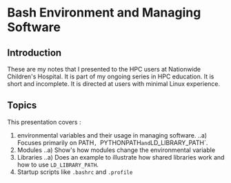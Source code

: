 # Bash Environment and Managing Software
## Introduction
These are my notes that I presented to the HPC users at Nationwide Children's Hospital. 
It is part of my ongoing series in HPC education.
It is short and incomplete.
It is directed at users with minimal Linux experience.

## Topics
This presentation covers : 
1. environmental variables and their usage in managing software.
..a) Focuses primarily on PATH`, `PYTHONPATH` and `LD_LIBRARY_PATH`. 
2. Modules
..a) Show's how modules change the environmental variable
3. Libraries
..a) Does an example to illustrate how shared libraries work and how to use `LD_LIBRARY_PATH`. 
4. Startup scripts like `.bashrc` and `.profile`
